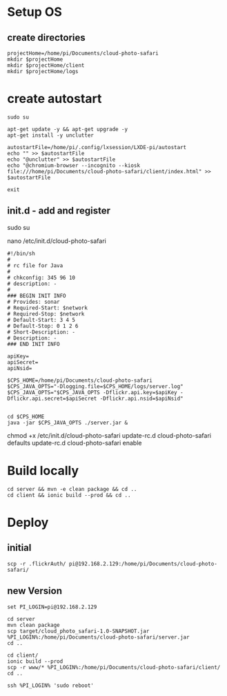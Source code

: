# Setup OS


## create directories

```
projectHome=/home/pi/Documents/cloud-photo-safari
mkdir $projectHome
mkdir $projectHome/client
mkdir $projectHome/logs
```

# create autostart
```
sudo su

apt-get update -y && apt-get upgrade -y
apt-get install -y unclutter

autostartFile=/home/pi/.config/lxsession/LXDE-pi/autostart
echo "" >> $autostartFile
echo "@unclutter" >> $autostartFile
echo "@chromium-browser --incognito --kiosk file:///home/pi/Documents/cloud-photo-safari/client/index.html" >> $autostartFile

exit
```

## init.d - add and register

sudo su

nano /etc/init.d/cloud-photo-safari
```
#!/bin/sh
#
# rc file for Java
#
# chkconfig: 345 96 10
# description: -
#
### BEGIN INIT INFO
# Provides: sonar
# Required-Start: $network
# Required-Stop: $network
# Default-Start: 3 4 5
# Default-Stop: 0 1 2 6
# Short-Description: -
# Description: -
### END INIT INFO

apiKey=
apiSecret=
apiNsid=

$CPS_HOME=/home/pi/Documents/cloud-photo-safari
$CPS_JAVA_OPTS="-Dlogging.file=$CPS_HOME/logs/server.log"
$CPS_JAVA_OPTS="$CPS_JAVA_OPTS -Dflickr.api.key=$apiKey -Dflickr.api.secret=$apiSecret -Dflickr.api.nsid=$apiNsid"


cd $CPS_HOME
java -jar $CPS_JAVA_OPTS ./server.jar &
```

chmod +x /etc/init.d/cloud-photo-safari
update-rc.d cloud-photo-safari defaults
update-rc.d cloud-photo-safari enable



# Build locally

```
cd server && mvn -e clean package && cd ..
cd client && ionic build --prod && cd ..
```



# Deploy

## initial

``
scp -r .flickrAuth/ pi@192.168.2.129:/home/pi/Documents/cloud-photo-safari/
``

## new Version

```
set PI_LOGIN=pi@192.168.2.129

cd server
mvn clean package
scp target/cloud_photo_safari-1.0-SNAPSHOT.jar %PI_LOGIN%:/home/pi/Documents/cloud-photo-safari/server.jar
cd ..

cd client/
ionic build --prod
scp -r www/* %PI_LOGIN%:/home/pi/Documents/cloud-photo-safari/client/
cd ..

ssh %PI_LOGIN% 'sudo reboot'
```
